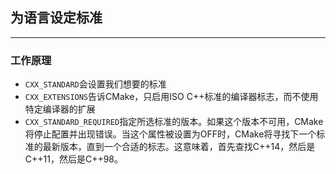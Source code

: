 ## 为语言设定标准
---
### 工作原理
* `CXX_STANDARD`会设置我们想要的标准
* `CXX_EXTENSIONS`告诉CMake，只启用ISO C++标准的编译器标志，而不使用特定编译器的扩展
* `CXX_STANDARD_REQUIRED`指定所选标准的版本。如果这个版本不可用，CMake将停止配置并出现错误。当这个属性被设置为OFF时，CMake将寻找下一个标准的最新版本，直到一个合适的标志。这意味着，首先查找C++14，然后是C++11，然后是C++98。